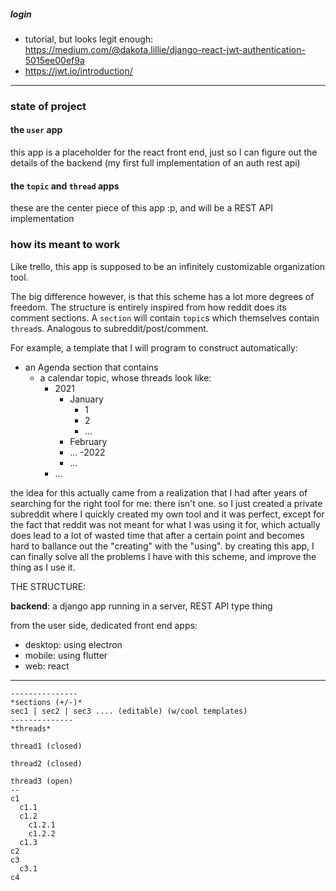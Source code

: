 
##### login



- tutorial, but looks legit enough: https://medium.com/@dakota.lillie/django-react-jwt-authentication-5015ee00ef9a
- https://jwt.io/introduction/




----



### state of project

#### the `user` app

this app is a placeholder for the react front end, just so I can figure out the details of the backend (my first full implementation of an auth rest api)

#### the `topic` and `thread` apps

these are the center piece of this app :p, and will be a REST API implementation  


### how its meant to work

Like trello, this app is supposed to be an infinitely customizable organization tool.

The big difference however, is that this scheme has a lot more degrees of freedom. The structure is entirely inspired from how reddit does its comment sections. A `section` will contain `topic`s which themselves contain `thread`s. Analogous to subreddit/post/comment. 

For example, a template that I will program to construct automatically:

- an Agenda section that contains
    - a calendar topic, whose threads look like:
        - 2021
            - January
              - 1
              - 2
              - ...
            - February
            - ...
          -2022
            - ...
        - ...







the idea for this actually came from a realization that I had after years of searching for the right tool for me: there isn't one. so I just created a private subreddit where I quickly created my own tool and it was perfect, except for the fact that reddit was not meant for what I was using it for, which actually does lead to a lot of wasted time that after a certain point and becomes hard to ballance out the "creating" with the "using". by creating this app, I can finally solve all the problems I have with this scheme, and improve the thing as I use it.

THE STRUCTURE:

**backend**: a django app running in a server, REST API type thing

from the user side, dedicated front end apps:

- desktop: using electron
- mobile: using flutter
- web: react






---
```
---------------
*sections (+/-)*
sec1 | sec2 | sec3 .... (editable) (w/cool templates)
--------------
*threads*

thread1 (closed)

thread2 (closed)

thread3 (open)
--
c1
  c1.1
  c1.2
    c1.2.1
    c1.2.2
  c1.3
c2
c3
  c3.1
c4
```


